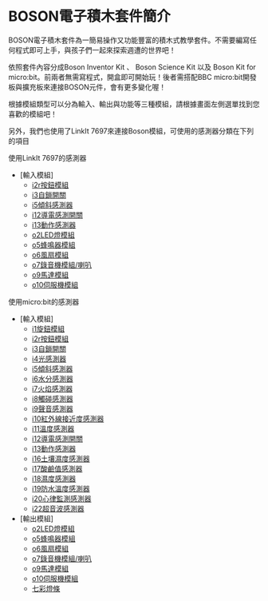 # BOSON電子積木套件簡介

BOSON電子積木套件為一簡易操作又功能豐富的積木式教學套件。不需要編寫任何程式即可上手，與孩子們一起來探索週遭的世界吧！

依照套件內容分成Boson Inventor Kit 、 Boson Science Kit 以及 Boson Kit for micro:bit。前兩者無需寫程式，開盒即可開始玩！後者需搭配BBC micro:bit開發板與擴充板來連接BOSON元件，會有更多變化喔！

根據模組類型可以分為輸入、輸出與功能等三種模組，請根據畫面左側選單找到您喜歡的模組吧！

另外，我們也使用了LinkIt 7697來連接Boson模組，可使用的感測器分類在下列的項目

使用LinkIt 7697的感測器
* [輸入模組]
  * [i2r按鈕模組](input_modules/push_button.md)
  * [i3自鎖開關](input_modules/self_locking_switch.md)
  * [i5傾斜感測器](input_modules/tilt_switch.md)
  * [i12導電感測開關](input_modules/conductivity_sensor_switch.md)
  * [i13動作感測器](input_modules/motion_sensor.md)
  * [o2LED燈模組](output_modules/led_module.md)
  * [o5蜂鳴器模組](output_modules/buzzer_module.md)
  * [o6風扇模組](output_modules/fan_module.md)
  * [o7錄音機模組/喇叭](output_modules/voice_recorder_module.md)
  * [o9馬達模組](output_modules/motor_controller_module.md)
  * [o10伺服機模組](output_modules/servo_module_with_servo.md)
 
 使用micro:bit的感測器
* [輸入模組]
  * [i1旋鈕模組](input_modules/rotation_sensor.md)
  * [i2r按鈕模組](input_modules/push_button.md)
  * [i3自鎖開關](input_modules/self_locking_switch.md)
  * [i4光感測器](input_modules/light_sensor.md)
  * [i5傾斜感測器](input_modules/tilt_switch.md)
  * [i6水分感測器](input_modules/steam_sensor.md)
  * [i7火焰感測器](input_modules/flame_sensor.md)
  * [i8觸碰感測器](input_modules/touch_sensor.md)
  * [i9聲音感測器](input_modules/sound_sensor.md)
  * [i10紅外線接近度感測器](input_modules/ir_proximity_sensor.md)
  * [i11溫度感測器](input_modules/temperature_sensor.md)
  * [i12導電感測開關](input_modules/conductivity_sensor_switch.md)
  * [i13動作感測器](input_modules/motion_sensor.md)
  * [i16土壤濕度感測器](input_modules/soil_moisture_sensor.md)
  * [i17酸鹼值感測器](input_modules/ph_sensor.md)
  * [i18濕度感測器](input_modules/humidity_sensor.md)
  * [i19防水溫度感測器](input_modules/water_proof_temperature_sensor.md)
  * [i20心律監測感測器](input_modules/heartrate_monitor_sensor.md)
  * [i22超音波感測器](input_modules/ultrasonic_sensor.md)
* [輸出模組]
  * [o2LED燈模組](output_modules/led_module.md)
  * [o5蜂鳴器模組](output_modules/buzzer_module.md)
  * [o6風扇模組](output_modules/fan_module.md)
  * [o7錄音機模組/喇叭](output_modules/voice_recorder_module.md)
  * [o9馬達模組](output_modules/motor_controller_module.md)
  * [o10伺服機模組](output_modules/servo_module_with_servo.md)
  * [七彩燈條](output_modules/RGB_led_string.md)









